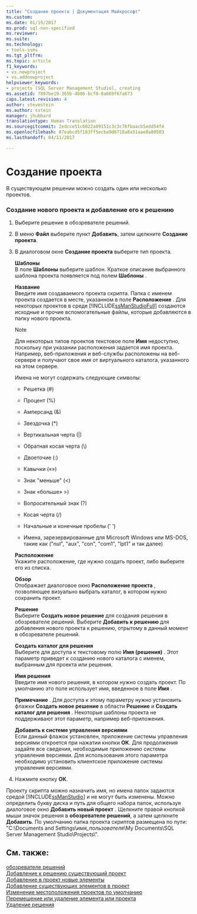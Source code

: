 ```yaml
---
title: "Создание проекта | Документация Майкрософт"
ms.custom: 
ms.date: 01/19/2017
ms.prod: sql-non-specified
ms.reviewer: 
ms.suite: 
ms.technology:
- tools-ssms
ms.tgt_pltfrm: 
ms.topic: article
f1_keywords:
- vs.newproject
- vs.addnewproject
helpviewer_keywords:
- projects [SQL Server Management Studio], creating
ms.assetid: 7897be19-365b-4b06-bcf0-8a669f67a673
caps.latest.revision: 4
author: stevestein
ms.author: sstein
manager: jhubbard
translationtype: Human Translation
ms.sourcegitcommit: 2edcce51c6822a89151c3c3c76fbaacb5edd54f4
ms.openlocfilehash: 07eabcd5f183ff5ecba9d6718a8a51aae8a80503
ms.lasthandoff: 04/11/2017

---
```

# <a name="create-a-project"></a>Создание проекта
В существующем решении можно создать один или несколько проектов.  
  
### <a name="to-create-a-new-project-and-add-it-to-a-solution"></a>Создание нового проекта и добавление его к решению  
  
1.  Выберите решение в обозревателе решений.  
  
2.  В меню **Файл** выберите пункт **Добавить**, затем щелкните **Создание проекта**.  
  
3.  В диалоговом окне  **Создание проекта** выберите тип проекта.  
  
    **Шаблоны**  
    В поле **Шаблоны** выберите шаблон. Краткое описание выбранного шаблона проекта появляется под полем **Шаблоны** .  
  
    **Название**  
    Введите имя создаваемого проекта скрипта. Папка с именем проекта создается в месте, указанном в поле **Расположение** . Для некоторых проектов в среде [!INCLUDE[ssManStudioFull](../../includes/ssmanstudiofull_md.md)] создаются исходные и прочие вспомогательные файлы, которые добавляются в папку нового проекта.  
  
    > [!NOTE]  
    > Для некоторых типов проектов текстовое поле **Имя** недоступно, поскольку при указании расположения задается имя проекта. Например, веб-приложения и веб-службы расположены на веб-сервере и получают свое имя от виртуального каталога, указанного на этом сервере.  
  
    Имена не могут содержать следующие символы:  
  
    -   Решетка (#)  
  
    -   Процент (%)  
  
    -   Амперсанд (&)  
  
    -   Звездочка (*)  
  
    -   Вертикальная черта (|)  
  
    -   Обратная косая черта (\\)  
  
    -   Двоеточие (:)  
  
    -   Кавычки («»)  
  
    -   Знак "меньше" (\<)  
  
    -   Знак «больше» >)  
  
    -   Вопросительный знак (?)  
  
    -   Косая черта (/)  
  
    -   Начальные и конечные пробелы (' ')  
  
    -   Имена, зарезервированные для Microsoft Windows или MS-DOS, такие как ("nul", "aux", "con", "com1", "lpt1" и так далее)  
  
    **Расположение**  
    Укажите расположение, где нужно создать проект, либо выберите его из списка.  
  
    **Обзор**  
    Отображает диалоговое окно **Расположение проекта** , позволяющее визуально выбрать каталог, в котором нужно сохранить проект.  
  
    **Решение**  
    Выберите **Создать новое решение** для создания решения в обозревателе решений. Выберите **Добавить к решению** для добавления нового проекта к решению, отрытому в данный момент в обозревателе решений.  
  
    **Создать каталог для решения**  
    Выберите для доступа к текстовому полю **Имя (решения)** . Этот параметр приведет к созданию нового каталога с именем, выбранным для проекта или решения.  
  
    **Имя решения**  
    Введите имя нового решения, в котором нужно создать проект. По умолчанию это поле использует имя, введенное в поле **Имя** .  
  
    **Примечание** . Для доступа к этому параметру нужно установить флажки **Создать новое решение** в области **Решение** и **Создать каталог для решения** . Некоторые шаблоны проекта не поддерживают этот параметр, например веб-приложения.  
  
    **Добавить к системе управления версиями**  
    Если данный флажок установлен, приложение системы управления версиями откроется при нажатии кнопки **ОК**. Для продолжения задайте все сведения, необходимые приложению системы управления версиями. Для использования этого параметра необходимо установить клиентское приложение системы управления версиями.  
  
4.  Нажмите кнопку **ОК**.  
  
Проекту скрипта можно назначить имя, но имена папок задаются средой [!INCLUDE[ssManStudio](../../includes/ssmanstudio_md.md)] и не могут быть изменены. Можно определить букву диска и путь для общего набора папок, используя диалоговое окно **Добавить новый проект** . Щелкните правой кнопкой мыши значок решения в **обозревателе решений**, а затем щелкните **Добавить**. По умолчанию папка проекта скриптов размещена по пути: "C:\Documents and Settings\\*имя_пользователя*\My Documents\SQL Server Management Studio\Projects\\\".  
  
## <a name="see-also"></a>См. также:  
[обозревателе решений](../../ssms/solution/solution-explorer.md)  
[Добавление к решению существующий проект](../../ssms/solution/add-an-existing-project-to-a-solution.md)  
[Добавление в проект новые элементы](../../ssms/solution/add-new-items-to-a-project.md)  
[Добавление существующих элементов в проект](../../ssms/solution/add-existing-items-to-a-project.md)  
[Изменение местоположения проектов по умолчанию](../../ssms/solution/change-the-default-location-for-projects.md)  
[Перемещение или удаление элемента или проекта](../../ssms/solution/remove-or-delete-an-item-or-project.md)  
[Удаление решения](../../ssms/solution/delete-a-solution.md)  
  

